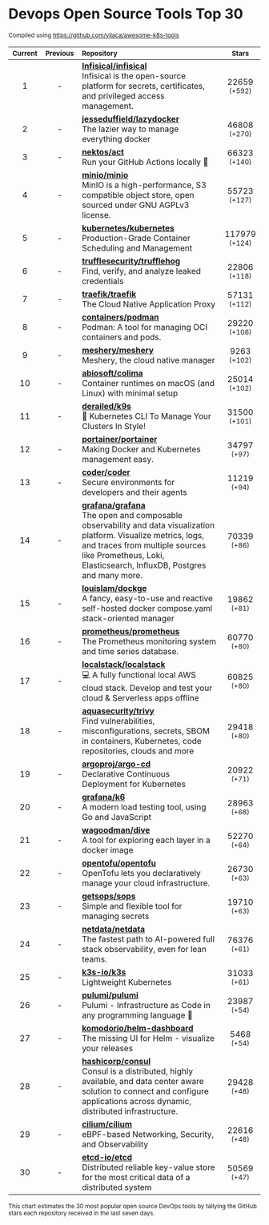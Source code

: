 # Devops Open Source Tools Top 30
<sup>Compiled using https://github.com/vilaca/awesome-k8s-tools</sup>
<div align="center">

|<sub>Current</sub>|<sub>Previous</sub>|<sub>Repository</sub>|<sub>Stars</sub>|
|:---:|:---:|:---|:---:|
|1|-|[**Infisical/infisical**](https://github.com/Infisical/infisical)<br/>Infisical is the open-source platform for secrets, certificates, and privileged access management.|22659 <sup>(+592)</sup>|
|2|-|[**jesseduffield/lazydocker**](https://github.com/jesseduffield/lazydocker)<br/>The lazier way to manage everything docker|46808 <sup>(+270)</sup>|
|3|-|[**nektos/act**](https://github.com/nektos/act)<br/>Run your GitHub Actions locally 🚀|66323 <sup>(+140)</sup>|
|4|-|[**minio/minio**](https://github.com/minio/minio)<br/>MinIO is a high-performance, S3 compatible object store, open sourced under GNU AGPLv3 license.|55723 <sup>(+127)</sup>|
|5|-|[**kubernetes/kubernetes**](https://github.com/kubernetes/kubernetes)<br/>Production-Grade Container Scheduling and Management|117979 <sup>(+124)</sup>|
|6|-|[**trufflesecurity/trufflehog**](https://github.com/trufflesecurity/trufflehog)<br/>Find, verify, and analyze leaked credentials|22806 <sup>(+118)</sup>|
|7|-|[**traefik/traefik**](https://github.com/traefik/traefik)<br/>The Cloud Native Application Proxy|57131 <sup>(+112)</sup>|
|8|-|[**containers/podman**](https://github.com/containers/podman)<br/>Podman: A tool for managing OCI containers and pods.|29220 <sup>(+106)</sup>|
|9|-|[**meshery/meshery**](https://github.com/meshery/meshery)<br/>Meshery, the cloud native manager|9263 <sup>(+102)</sup>|
|10|-|[**abiosoft/colima**](https://github.com/abiosoft/colima)<br/>Container runtimes on macOS (and Linux) with minimal setup|25014 <sup>(+102)</sup>|
|11|-|[**derailed/k9s**](https://github.com/derailed/k9s)<br/>🐶 Kubernetes CLI To Manage Your Clusters In Style!|31500 <sup>(+101)</sup>|
|12|-|[**portainer/portainer**](https://github.com/portainer/portainer)<br/>Making Docker and Kubernetes management easy.|34797 <sup>(+97)</sup>|
|13|-|[**coder/coder**](https://github.com/coder/coder)<br/>Secure environments for developers and their agents|11219 <sup>(+94)</sup>|
|14|-|[**grafana/grafana**](https://github.com/grafana/grafana)<br/>The open and composable observability and data visualization platform. Visualize metrics, logs, and traces from multiple sources like Prometheus, Loki, Elasticsearch, InfluxDB, Postgres and many more. |70339 <sup>(+86)</sup>|
|15|-|[**louislam/dockge**](https://github.com/louislam/dockge)<br/>A fancy, easy-to-use and reactive self-hosted docker compose.yaml stack-oriented manager|19862 <sup>(+81)</sup>|
|16|-|[**prometheus/prometheus**](https://github.com/prometheus/prometheus)<br/>The Prometheus monitoring system and time series database.|60770 <sup>(+80)</sup>|
|17|-|[**localstack/localstack**](https://github.com/localstack/localstack)<br/>💻 A fully functional local AWS cloud stack. Develop and test your cloud & Serverless apps offline|60825 <sup>(+80)</sup>|
|18|-|[**aquasecurity/trivy**](https://github.com/aquasecurity/trivy)<br/>Find vulnerabilities, misconfigurations, secrets, SBOM in containers, Kubernetes, code repositories, clouds and more|29418 <sup>(+80)</sup>|
|19|-|[**argoproj/argo-cd**](https://github.com/argoproj/argo-cd)<br/>Declarative Continuous Deployment for Kubernetes|20922 <sup>(+71)</sup>|
|20|-|[**grafana/k6**](https://github.com/grafana/k6)<br/>A modern load testing tool, using Go and JavaScript|28963 <sup>(+68)</sup>|
|21|-|[**wagoodman/dive**](https://github.com/wagoodman/dive)<br/>A tool for exploring each layer in a docker image|52270 <sup>(+64)</sup>|
|22|-|[**opentofu/opentofu**](https://github.com/opentofu/opentofu)<br/>OpenTofu lets you declaratively manage your cloud infrastructure.|26730 <sup>(+63)</sup>|
|23|-|[**getsops/sops**](https://github.com/getsops/sops)<br/>Simple and flexible tool for managing secrets|19710 <sup>(+63)</sup>|
|24|-|[**netdata/netdata**](https://github.com/netdata/netdata)<br/>The fastest path to AI-powered full stack observability, even for lean teams.|76376 <sup>(+61)</sup>|
|25|-|[**k3s-io/k3s**](https://github.com/k3s-io/k3s)<br/>Lightweight Kubernetes|31033 <sup>(+61)</sup>|
|26|-|[**pulumi/pulumi**](https://github.com/pulumi/pulumi)<br/>Pulumi - Infrastructure as Code in any programming language 🚀|23987 <sup>(+54)</sup>|
|27|-|[**komodorio/helm-dashboard**](https://github.com/komodorio/helm-dashboard)<br/>The missing UI for Helm - visualize your releases|5468 <sup>(+54)</sup>|
|28|-|[**hashicorp/consul**](https://github.com/hashicorp/consul)<br/>Consul is a distributed, highly available, and data center aware solution to connect and configure applications across dynamic, distributed infrastructure.|29428 <sup>(+48)</sup>|
|29|-|[**cilium/cilium**](https://github.com/cilium/cilium)<br/>eBPF-based Networking, Security, and Observability|22616 <sup>(+48)</sup>|
|30|-|[**etcd-io/etcd**](https://github.com/etcd-io/etcd)<br/>Distributed reliable key-value store for the most critical data of a distributed system|50569 <sup>(+47)</sup>|


</div>

<sub>This chart estimates the 30 most popular open source DevOps tools by tallying the GitHub stars each repository received in the last seven days.</sub>
